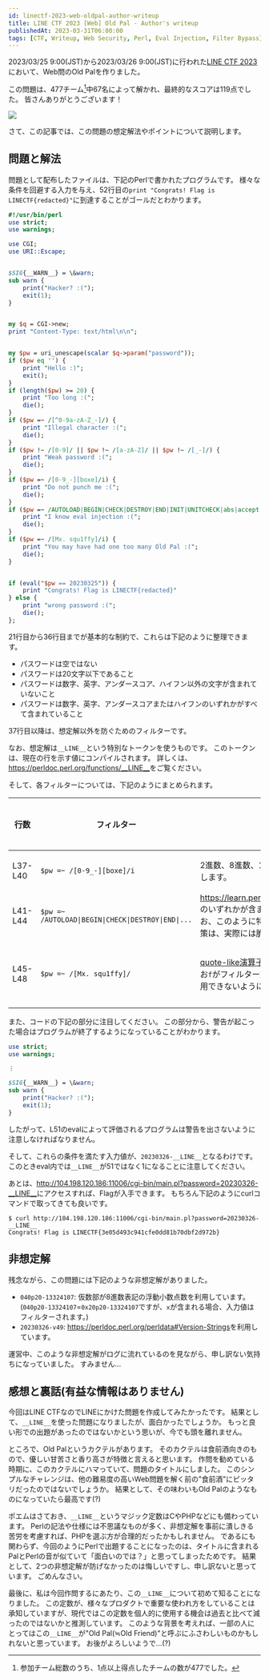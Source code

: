 ```yaml
---
id: linectf-2023-web-oldpal-author-writeup
title: LINE CTF 2023 [Web] Old Pal - Author's writeup
publishedAt: 2023-03-31T06:00:00
tags: [CTF, Writeup, Web Security, Perl, Eval Injection, Filter Bypass]
---
```

2023/03/25 9:00(JST)から2023/03/26 9:00(JST)に行われた[LINE CTF 2023](https://ctftime.org/event/1716)において、Web問のOld Palを作りました。

この問題は、477チーム[^1]中67名によって解かれ、最終的なスコアは119点でした。
皆さんありがとうございます！

![](img/linectf-2023-web-oldpal-author-writeup/ctfd-sc.png)

さて、この記事では、この問題の想定解法やポイントについて説明します。

## 問題と解法

問題として配布したファイルは、下記のPerlで書かれたプログラムです。
様々な条件を回避する入力を与え、52行目の`print "Congrats! Flag is LINECTF{redacted}"`に到達することがゴールだとわかります。

```perl
#!/usr/bin/perl
use strict;
use warnings;

use CGI;
use URI::Escape;


$SIG{__WARN__} = \&warn;
sub warn {
    print("Hacker? :(");
    exit(1);
}


my $q = CGI->new;
print "Content-Type: text/html\n\n";


my $pw = uri_unescape(scalar $q->param("password"));
if ($pw eq '') {
    print "Hello :)";
    exit();
}
if (length($pw) >= 20) {
    print "Too long :(";
    die();
}
if ($pw =~ /[^0-9a-zA-Z_-]/) {
    print "Illegal character :(";
    die();
}
if ($pw !~ /[0-9]/ || $pw !~ /[a-zA-Z]/ || $pw !~ /[_-]/) {
    print "Weak password :(";
    die();
}
if ($pw =~ /[0-9_-][boxe]/i) {
    print "Do not punch me :(";
    die();
}
if ($pw =~ /AUTOLOAD|BEGIN|CHECK|DESTROY|END|INIT|UNITCHECK|abs|accept|alarm|atan2|bind|binmode|bless|break|caller|chdir|chmod|chomp|chop|chown|chr|chroot|close|closedir|connect|cos|crypt|dbmclose|dbmopen|defined|delete|die|dump|each|endgrent|endhostent|endnetent|endprotoent|endpwent|endservent|eof|eval|exec|exists|exit|fcntl|fileno|flock|fork|format|formline|getc|getgrent|getgrgid|getgrnam|gethostbyaddr|gethostbyname|gethostent|getlogin|getnetbyaddr|getnetbyname|getnetent|getpeername|getpgrp|getppid|getpriority|getprotobyname|getprotobynumber|getprotoent|getpwent|getpwnam|getpwuid|getservbyname|getservbyport|getservent|getsockname|getsockopt|glob|gmtime|goto|grep|hex|index|int|ioctl|join|keys|kill|last|lc|lcfirst|length|link|listen|local|localtime|log|lstat|map|mkdir|msgctl|msgget|msgrcv|msgsnd|my|next|not|oct|open|opendir|ord|our|pack|pipe|pop|pos|print|printf|prototype|push|quotemeta|rand|read|readdir|readline|readlink|readpipe|recv|redo|ref|rename|require|reset|return|reverse|rewinddir|rindex|rmdir|say|scalar|seek|seekdir|select|semctl|semget|semop|send|setgrent|sethostent|setnetent|setpgrp|setpriority|setprotoent|setpwent|setservent|setsockopt|shift|shmctl|shmget|shmread|shmwrite|shutdown|sin|sleep|socket|socketpair|sort|splice|split|sprintf|sqrt|srand|stat|state|study|substr|symlink|syscall|sysopen|sysread|sysseek|system|syswrite|tell|telldir|tie|tied|time|times|truncate|uc|ucfirst|umask|undef|unlink|unpack|unshift|untie|use|utime|values|vec|wait|waitpid|wantarray|warn|write/) {
    print "I know eval injection :(";
    die();
}
if ($pw =~ /[Mx. squ1ffy]/i) {
    print "You may have had one too many Old Pal :(";
    die();
}


if (eval("$pw == 20230325")) {
    print "Congrats! Flag is LINECTF{redacted}"
} else {
    print "wrong password :(";
    die();
};
```

21行目から36行目までが基本的な制約で、これらは下記のように整理できます。

- パスワードは空ではない
- パスワードは20文字以下であること
- パスワードは数字、英字、アンダースコア、ハイフン以外の文字が含まれていないこと
- パスワードは数字、英字、アンダースコアまたはハイフンのいずれかがすべて含まれていること

37行目以降は、想定解以外を防ぐためのフィルターです。

なお、想定解は`__LINE__`という特別なトークンを使うものです。
このトークンは、現在の行を示す値にコンパイルされます。
詳しくは、<https://perldoc.perl.org/functions/__LINE__>をご覧ください。

そして、各フィルターについては、下記のようにまとめられます。

|行数|フィルター|説明|フィルターされる文字列の例|
|-|-|-|-|
|L37-L40|`$pw =~ /[0-9_-][boxe]/i`|2進数、8進数、16進数、指数を使うものをフィルターします。|`20230326-0x1`, `20230326-0b1`など|
|L41-L44|`$pw =~ /AUTOLOAD\|BEGIN\|CHECK\|DESTROY\|END\|...`|<https://learn.perl.org/docs/keywords.html#functions>のいずれかが含まれる入力をフィルターします。なお、このように特定の関数だけを防ぐEval Injection対策は、実際には脆弱性に繋がりやすいです。|`20230325-caller`, `20230325-wantarray`など|
|L45-L48|`$pw =~ /[Mx. squ1ffy]/`|[quote-like演算子](https://perldoc.perl.org/perlop#Quote-and-Quote-like-Operators)を含む入力をフィルターします。なお`f`がフィルター対象とされているのは、`__FILE__`を使用できないようにするためです。|`20230325-q--`, `20230325-y---`, `20230325-__FILE__`など|

また、コードの下記の部分に注目してください。
この部分から、警告が起こった場合はプログラムが終了するようになっていることがわかります。

```perl
use strict;
use warnings;

︙

$SIG{__WARN__} = \&warn;
sub warn {
    print("Hacker? :(");
    exit(1);
}
```

したがって、L51のevalによって評価されるプログラムは警告を出さないように注意しなければなりません。

そして、これらの条件を満たす入力値が、`20230326-__LINE__`となるわけです。
このときeval内では`__LINE__`が51ではなく1になることに注意してください。

あとは、<http://104.198.120.186:11006/cgi-bin/main.pl?password=20230326-__LINE__>にアクセスすれば、Flagが入手できます。
もちろん下記のようにcurlコマンドで取ってきても良いです。

```shell-session
$ curl http://104.198.120.186:11006/cgi-bin/main.pl?password=20230326-__LINE__ 
Congrats! Flag is LINECTF{3e05d493c941cfe0dd81b70dbf2d972b}
```


## 非想定解

残念ながら、この問題には下記のような非想定解がありました。

- `040p20-13324107`: 仮数部が8進数表記の浮動小数点数を利用しています。(`040p20-13324107`=`0x20p20-13324107`ですが、`x`が含まれる場合、入力値はフィルターされます。)
- `20230326-v49`: <https://perldoc.perl.org/perldata#Version-Strings>を利用しています。

運営中、このような非想定解がログに流れているのを見ながら、申し訳ない気持ちになっていました。
すみません...


## 感想と裏話(有益な情報はありません)

今回はLINE CTFなのでLINEにかけた問題を作成してみたかったです。
結果として、`__LINE__`を使った問題になりましたが、面白かったでしょうか。
もっと良い形での出題があったのではないかという思いが、今でも頭を離れません。

ところで、Old Palというカクテルがあります。
そのカクテルは食前酒向きのもので、優しい甘苦さと香り高さが特徴と言えると思います。
作問を勧めている時期に、このカクテルにハマっていて、問題のタイトルにしました。
このシンプルなチャレンジは、他の難易度の高いWeb問題を解く前の"食前酒"にピッタリだったのではないでしょうか。
結果として、その味わいもOld Palのようなものになっていたら最高です(?)

ポエムはさておき、`__LINE__`というマジック定数はCやPHPなどにも備わっています。
Perlの記法や仕様には不思議なものが多く、非想定解を事前に潰しきる苦労を考慮すれば、PHPを選ぶ方が合理的だったかもしれません。
であるにも関わらず、今回のようにPerlで出題することになったのは、タイトルに含まれるPalとPerlの音が似ていて「面白いのでは？」と思ってしまったためです。
結果として、2つの非想定解が防げなかったのは悔しいですし、申し訳ないと思っています。
ごめんなさい。

最後に、私は今回作問するにあたり、この`__LINE__`について初めて知ることになりました。
この定数が、様々なプロダクトで重要な使われ方をしていることは承知していますが、現代ではこの定数を個人的に使用する機会は過去と比べて減ったのではないかと推測しています。
このような背景を考えれば、一部の人にとってはこの`__LINE__`が"Old Pal(≒Old Friend)"と呼ぶにふさわしいものかもしれないと思っています。
お後がよろしいようで...(?)

[^1]: 参加チーム総数のうち、1点以上得点したチームの数が477でした。